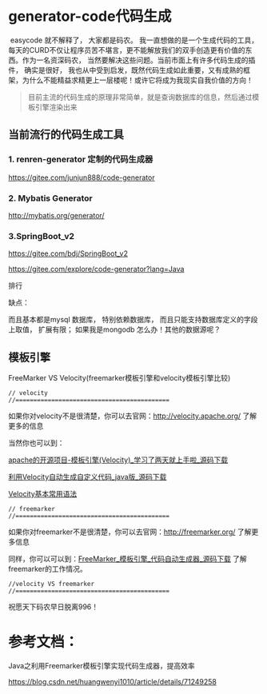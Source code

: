 # generator-code代码生成



​     easycode 就不解释了， 大家都是码农。 我一直想做的是一个生成代码的工具，每天的CURD不仅让程序员苦不堪言，更不能解放我们的双手创造更有价值的东西。作为一名资深码农， 当然要解决这些问题。当前市面上有许多代码生成的插件， 确实是很好， 我也从中受到启发，既然代码生成如此重要，又有成熟的框架，为什么不能精益求精更上一层楼呢！或许它将成为我现实自我价值的方向！

> 目前主流的代码生成的原理非常简单，就是查询数据库的信息，然后通过模板引擎渲染出来

## 当前流行的代码生成工具

### 1. renren-generator 定制的代码生成器

https://gitee.com/junjun888/code-generator

### 2. Mybatis Generator

http://mybatis.org/generator/

### 3.SpringBoot_v2

https://gitee.com/bdj/SpringBoot_v2



https://gitee.com/explore/code-generator?lang=Java

排行

缺点：

而且基本都是mysql  数据库， 特别依赖数据库， 而且只能支持数据库定义的字段上取值， 扩展有限； 如果我是mongodb 怎么办！其他的数据源呢？





## 模板引擎

FreeMarker VS Velocity(freemarker模板引擎和velocity模板引擎比较)

```
// velocity
//===========================================
```

如果你对velocity不是很清楚，你可以去官网：http://velocity.apache.org/ 了解更多的信息

当然你也可以到：

[apache的开源项目-模板引擎(Velocity)_学习了两天就上手啦_源码下载](http://www.cnblogs.com/hongten/archive/2013/03/09/hongten_apache_velocity.html)

[利用Velocity自动生成自定义代码_java版_源码下载](http://www.cnblogs.com/hongten/archive/2013/03/10/hongten_velocity_automatic_code_generation.html)

[Velocity基本常用语法](https://www.cnblogs.com/xiohao/p/5788932.html)





```
// freemarker 
//===========================================
```

如果你对freemarker不是很清楚，你可以去官网：http://freemarker.org/ 了解更多信息

同样，你可以可以到：[FreeMarker_模板引擎_代码自动生成器_源码下载](http://www.cnblogs.com/hongten/archive/2013/04/05/hongten_freemarker.html) 了解freemarker的工作情况。

```
//velocity VS freemarker
//===========================================
```







祝愿天下码农早日脱离996！







# 参考文档：

Java之利用Freemarker模板引擎实现代码生成器，提高效率

https://blog.csdn.net/huangwenyi1010/article/details/71249258